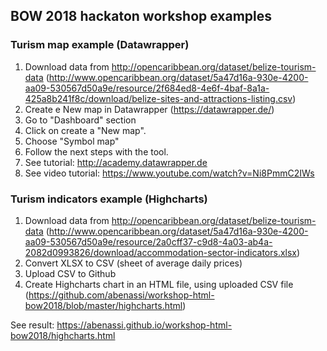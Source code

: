 ## BOW 2018 hackaton workshop examples

### Turism map example (Datawrapper)
1. Download data from http://opencaribbean.org/dataset/belize-tourism-data (http://www.opencaribbean.org/dataset/5a47d16a-930e-4200-aa09-530567d50a9e/resource/2f684ed8-4e6f-4baf-8a1a-425a8b241f8c/download/belize-sites-and-attractions-listing.csv) 
2. Create e New map in Datawrapper (https://datawrapper.de/)
3. Go to "Dashboard" section
4. Click on create a "New map".
5. Choose "Symbol map"
6. Follow the next steps with the tool.
7. See tutorial: http://academy.datawrapper.de
8. See video tutorial: https://www.youtube.com/watch?v=Ni8PmmC2IWs

### Turism indicators example (Highcharts)

1. Download data from http://opencaribbean.org/dataset/belize-tourism-data (http://www.opencaribbean.org/dataset/5a47d16a-930e-4200-aa09-530567d50a9e/resource/2a0cff37-c9d8-4a03-ab4a-2082d0993826/download/accommodation-sector-indicators.xlsx)
1. Convert XLSX to CSV (sheet of average daily prices)
2. Upload CSV to Github
3. Create Highcharts chart in an HTML file, using uploaded CSV file (https://github.com/abenassi/workshop-html-bow2018/blob/master/highcharts.html)

See result: https://abenassi.github.io/workshop-html-bow2018/highcharts.html
